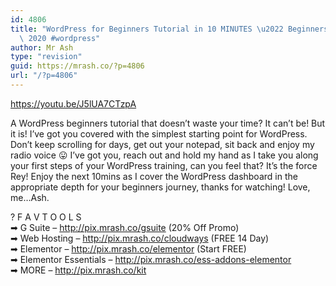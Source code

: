 ```yaml
---
id: 4806
title: "WordPress for Beginners Tutorial in 10 MINUTES \u2022 Beginners Guide To WordPress\
  \ 2020 #wordpress"
author: Mr Ash
type: "revision"
guid: https://mrash.co/?p=4806
url: "/?p=4806"
---
```


<https://youtu.be/J5lUA7CTzpA>

A WordPress beginners tutorial that doesn’t waste your time? It can’t be! But it is! I’ve got you covered with the simplest starting point for WordPress. Don’t keep scrolling for days, get out your notepad, sit back and enjoy my radio voice 😛 I’ve got you, reach out and hold my hand as I take you along your first steps of your WordPress training, can you feel that? It’s the force Rey! Enjoy the next 10mins as I cover the WordPress dashboard in the appropriate depth for your beginners journey, thanks for watching! Love, me…Ash.

 ? F A V T O O L S   
 ➡ G Suite – <http://pix.mrash.co/gsuite> (20% Off Promo)  
 ➡ Web Hosting – <http://pix.mrash.co/cloudways> (FREE 14 Day)  
 ➡ Elementor – <http://pix.mrash.co/elementor> (Start FREE)  
 ➡ Elementor Essentials – <http://pix.mrash.co/ess-addons-elementor>  
 ➡ MORE – <http://pix.mrash.co/kit>